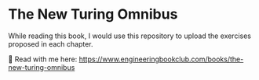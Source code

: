 # The New Turing Omnibus

While reading this book, I would use this repository to upload the exercises proposed in each chapter.

📘 Read with me here: https://www.engineeringbookclub.com/books/the-new-turing-omnibus 
